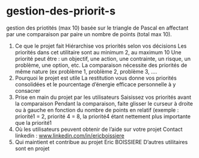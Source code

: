 # gestion-des-priorit-s
gestion des priotités (max 10) basée sur le triangle de Pascal en affectant par une comparaison par paire  un nombre de points (total max 10).
1.	Ce que le projet fait
Hiérarchise vos priorités selon vos décisions
Les priorités dans cet utilitaire sont au minimum 2, au maximum 10
Une priorité peut être : un objectif, une action, une contrainte, un risque, un problème, une option, etc. La comparaison nécessite des priorités de même nature (ex problème 1, problème 2, problème 3, ….
2.	Pourquoi le projet est utile
La restitution vous donne vos priorités consolidées et le pourcentage d’énergie efficace personnelle à y consacrer
3.	Prise en main du projet par les utilisateurs
Saisissez vos priorités avant la comparaison
Pendant la comparaison, faite glisser le curseur à droite ou à gauche en fonction du nombre de points en relatif (exemple : priorité1 = 2, priorité 4 = 8, la priorité4 étant nettement plus importante que la priorité1
4.	Où les utilisateurs peuvent obtenir de l’aide sur votre projet
Contact linkedin : www.linkedin.com/in/ericboissiere
5.	Qui maintient et contribue au projet
Eric BOISSIERE
D’autres utilitaires sont en projet

